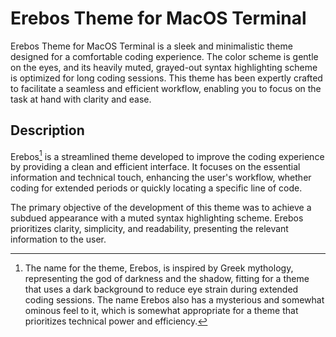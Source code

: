 # Erebos Theme for MacOS Terminal
Erebos Theme for MacOS Terminal is a sleek and minimalistic theme designed for
a comfortable coding experience. The color scheme is gentle on the eyes, and
its heavily muted, grayed-out syntax highlighting scheme is optimized for long
coding sessions. This theme has been expertly crafted to facilitate a seamless
and efficient workflow, enabling you to focus on the task at hand with clarity
and ease.

## Description
Erebos[^1] is a streamlined theme developed to improve the coding experience
by providing a clean and efficient interface. It focuses on the essential
information and technical touch, enhancing the user's workflow, whether coding
for extended periods or quickly locating a specific line of code.

The primary objective of the development of this theme was to achieve a
subdued appearance with a muted syntax highlighting scheme. Erebos prioritizes
clarity, simplicity, and readability, presenting the relevant information to
the user.

[^1]: The name for the theme, Erebos, is inspired by Greek mythology,
representing the god of darkness and the shadow, fitting for a theme that uses
a dark background to reduce eye strain during extended coding sessions. The
name Erebos also has a mysterious and somewhat ominous feel to it, which is
somewhat appropriate for a theme that prioritizes technical power
and efficiency.



